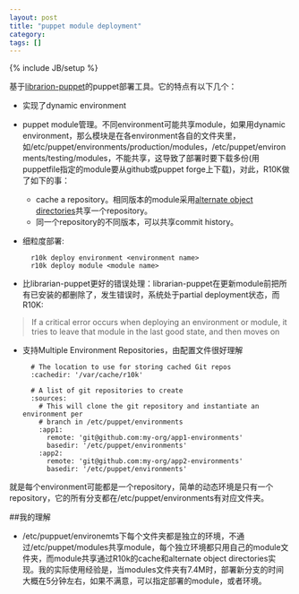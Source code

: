 ```yaml
---
layout: post
title: "puppet module deployment"
category: 
tags: []
---
```

{% include JB/setup %}

基于[librarion-puppet](https://github.com/rodjek/librarian-puppet)的puppet部署工具。它的特点有以下几个：

* 实现了dynamic environment
* puppet module管理。不同environment可能共享module，如果用dynamic environment，那么模块是在各environment各自的文件夹里，如/etc/puppet/environments/production/modules，/etc/puppet/environments/testing/modules，不能共享，这导致了部署时要下载多份(用puppetfile指定的module要从github或puppet forge上下载)，对此，R10K做了如下的事：
    
    * cache a repository。相同版本的module采用[alternate object directories](https://www.kernel.org/pub/software/scm/git/docs/gitrepository-layout.html)共享一个repository。
    * 同一个repository的不同版本，可以共享commit history。
* 细粒度部署:

        r10k deploy environment <environment name>
        r10k deploy module <module name>
        
* 比librarian-puppet更好的错误处理：librarian-puppet在更新module前把所有已安装的都删除了，发生错误时，系统处于partial deployment状态，而R10K:
>If a critical error occurs when deploying an environment or module, it tries to leave that module in the last good state, and then moves on

* 支持Multiple Environment Repositories，由配置文件很好理解

        # The location to use for storing cached Git repos
        :cachedir: '/var/cache/r10k'

        # A list of git repositories to create
        :sources:
          # This will clone the git repository and instantiate an environment per
          # branch in /etc/puppet/environments
          :app1:
            remote: 'git@github.com:my-org/app1-environments'
            basedir: '/etc/puppet/environments'
          :app2:
            remote: 'git@github.com:my-org/app2-environments'
            basedir: '/etc/puppet/environments'
            
就是每个environment可能都是一个repository，简单的动态环境是只有一个repository，它的所有分支都在/etc/puppet/environments有对应文件夹。

##我的理解

* /etc/puppuet/environemts下每个文件夹都是独立的环境，不通过/etc/puppet/modules共享module，每个独立环境都只用自己的module文件夹，而module共享通过R10k的cache和alternate object directories实现。我的实际使用经验是，当modules文件夹有7.4M时，部署新分支的时间大概在5分钟左右，如果不满意，可以指定部署的module，或者环境。

